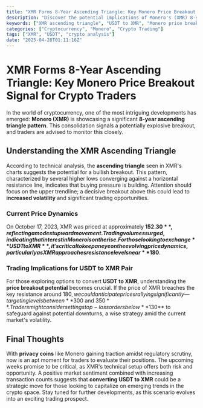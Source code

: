 ```yaml
---
title: "XMR Forms 8-Year Ascending Triangle: Key Monero Price Breakout Signal for Crypto Traders"
description: "Discover the potential implications of Monero's (XMR) 8-year ascending triangle pattern and what it means for USDT to XMR conversions."
keywords: ["XMR ascending triangle", "USDT to XMR", "Monero price breakout", "cryptocurrency trading"]
categories: ["Cryptocurrency", "Monero", "Crypto Trading"]
tags: ["XMR", "USDT", "crypto analysis"]
date: "2025-04-28T01:11:16Z"
---
```


# XMR Forms 8-Year Ascending Triangle: Key Monero Price Breakout Signal for Crypto Traders

In the world of cryptocurrency, one of the most intriguing developments has emerged: **Monero (XMR)** is showcasing a significant **8-year ascending triangle pattern**. This consolidation signals a potentially explosive breakout, and traders are advised to monitor this closely.

## Understanding the XMR Ascending Triangle

According to technical analysis, the **ascending triangle** seen in XMR's charts suggests the potential for a bullish breakout. This pattern, characterized by several higher lows converging against a horizontal resistance line, indicates that buying pressure is building. Attention should focus on the upper trendline; a decisive breakout above this could lead to **increased volatility** and significant trading opportunities.

### Current Price Dynamics

On October 17, 2023, XMR was priced at approximately **$152.30**, reflecting a modest upward movement. Trading volumes surged, indicating that interest in Monero is on the rise. For those looking to exchange **USDT to XMR**, it's critical to keep an eye on the evolving price dynamics, particularly as XMR approaches resistance levels near **$180**.

### Trading Implications for USDT to XMR Pair

For those exploring options to convert **USDT to XMR**, understanding the **price breakout potential** becomes crucial. If the price of XMR breaches the key resistance around $180, we could anticipate prices rallying significantly—targeting levels between **$300 and $350**. Traders might consider setting stop-loss orders below **$130** to safeguard against potential downturns, a wise strategy amid the current market's volatility.

## Final Thoughts

With **privacy coins** like Monero gaining traction amidst regulatory scrutiny, now is an apt moment for traders to evaluate their positions. The upcoming weeks promise to be critical, as XMR's technical setup offers both risk and opportunity. A positive market sentiment combined with increasing transaction counts suggests that **converting USDT to XMR** could be a strategic move for those looking to capitalize on emerging trends in the crypto space. Stay tuned for further developments, as this scenario evolves into an exciting trading prospect.